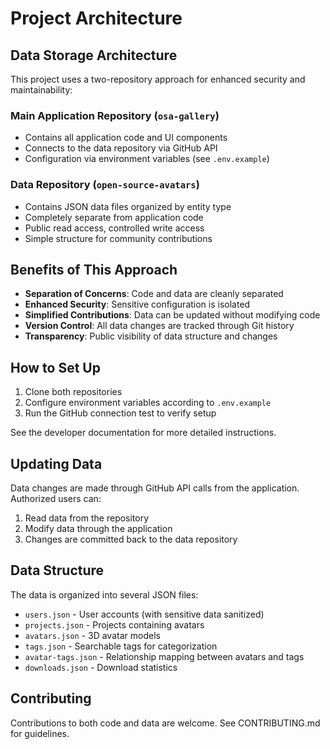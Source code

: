 # Project Architecture

## Data Storage Architecture

This project uses a two-repository approach for enhanced security and maintainability:

### Main Application Repository (`osa-gallery`)

- Contains all application code and UI components
- Connects to the data repository via GitHub API
- Configuration via environment variables (see `.env.example`)

### Data Repository (`open-source-avatars`)

- Contains JSON data files organized by entity type
- Completely separate from application code
- Public read access, controlled write access
- Simple structure for community contributions

## Benefits of This Approach

- **Separation of Concerns**: Code and data are cleanly separated
- **Enhanced Security**: Sensitive configuration is isolated
- **Simplified Contributions**: Data can be updated without modifying code
- **Version Control**: All data changes are tracked through Git history
- **Transparency**: Public visibility of data structure and changes

## How to Set Up

1. Clone both repositories
2. Configure environment variables according to `.env.example`
3. Run the GitHub connection test to verify setup

See the developer documentation for more detailed instructions.

## Updating Data

Data changes are made through GitHub API calls from the application. Authorized users can:

1. Read data from the repository
2. Modify data through the application
3. Changes are committed back to the data repository

## Data Structure

The data is organized into several JSON files:

- `users.json` - User accounts (with sensitive data sanitized)
- `projects.json` - Projects containing avatars
- `avatars.json` - 3D avatar models
- `tags.json` - Searchable tags for categorization
- `avatar-tags.json` - Relationship mapping between avatars and tags
- `downloads.json` - Download statistics

## Contributing

Contributions to both code and data are welcome. See CONTRIBUTING.md for guidelines. 